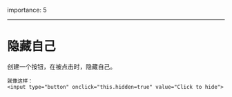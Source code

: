 importance: 5

---

# 隐藏自己

创建一个按钮，在被点击时，隐藏自己。

```online
就像这样：
<input type="button" onclick="this.hidden=true" value="Click to hide">
```
